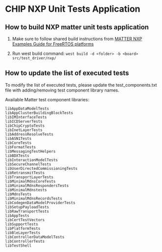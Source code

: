 # CHIP NXP Unit Tests Application

## How to build NXP matter unit tests application

1. Make sure to follow shared build instructions from
   [MATTER NXP Examples Guide for FreeRTOS platforms](../../../docs/platforms/nxp/nxp_examples_freertos_platforms.md#set-up-the-build-environment)

2. Run west build command:
   `west build -d <folder> -b <board> src/test_driver/nxp/`

## How to update the list of executed tests

To modify the list of executed tests, please update the test_components.txt file
with adding/removing test component library names.

Available Matter test component libraries:

```
libAppDataModelTests
libAppClusterBuildingBlockTests
libIMInterfaceTests
libICDServerTests
libChipCryptoTests
libInetLayerTests
libAddressResolveTests
libASN1Tests
libCoreTests
libFormatTests
libMessagingTestHelpers
libBDXTests
libInteractionModelTests
libSecureChannelTests
libUserDirectedCommissioningTests
libRetransmitTests
libTransportLayerTests
libMinimalMdnsCoreTests
libMinimalMdnsRespondersTests
libMinimalMdnstests
libMdnsTests
libMinimalMdnsRecordsTests
libCodegenDataModelProviderTests
libSetupPayloadTests
libRawTransportTests
libAppTests
libCertTestVectors
libSupportTests
libPlatformTests
libBleLayerTests
libControllerDataModelTests
libControllerTests
libTestShell
```
